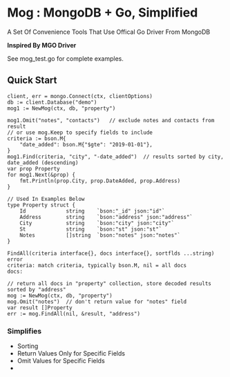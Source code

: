 # Mog : MongoDB + Go, Simplified

A Set Of Convenience Tools That Use Offical Go Driver From MongoDB  

**Inspired By MGO Driver** 

See mog_test.go for complete examples.

## Quick Start
```
client, err = mongo.Connect(ctx, clientOptions)
db := client.Database("demo")
mog1 := NewMog(ctx, db, "property")

mog1.Omit("notes", "contacts")   // exclude notes and contacts from result
// or use mog.Keep to specify fields to include
criteria := bson.M{
	"date_added": bson.M{"$gte": "2019-01-01"},
}
mog1.Find(criteria, "city", "-date_added")  // results sorted by city, date_added (descending)
var prop Property
for mog1.Next(&prop) {
	fmt.Println(prop.City, prop.DateAdded, prop.Address)
}
```
   







```
// Used In Examples Below
type Property struct {
	Id             string    `bson:"_id" json:"id"`
	Address        string    `bson:"address" json:"address"`
	City           string    `bson:"city" json:"city"`
	St             string    `bson:"st" json:"st"`
    Notes          []string  `bson:"notes" json:"notes"`
}
```

```
FindAll(criteria interface{}, docs interface{}, sortflds ...string) error
criteria: match criteria, typically bson.M, nil = all docs
docs: 
```
  
```
// return all docs in "property" collection, store decoded results sorted by "address"
mog := NewMog(ctx, db, "property") 
mog.Omit("notes")  // don't return value for "notes" field
var result []Property
err := mog.FindAll(nil, &result, "address")
```

### Simplifies
* Sorting
* Return Values Only for Specific Fields
* Omit Values for Specific Fields
* 